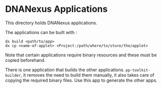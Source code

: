 # DNANexus Applications

This directory holds DNANexus applications.

The applications can be built with :

```shell
dx build <path/to/app>
dx cp <name-of-applet> <Project:/path/where/to/store/the/applet>
```

Note that certain applications require binary resources and these must be copied beforehand.

There is one application that builds the other applications. `pp-toolkit-builder`, it removes the need to build them manually, it also takes care of copying the required binary files. Use this app to generate the other apps.